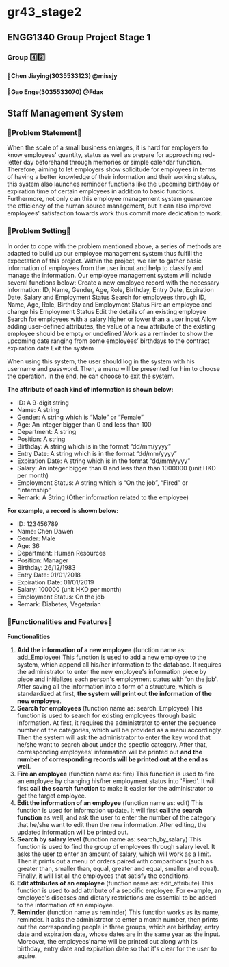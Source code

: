 # gr43_stage2
## **ENGG1340 Group Project Stage 1**


### **Group :four::three:**
#### **:girl:Chen Jiaying(3035533123) @missjy**
#### **:boy:Gao Enge(3035533070) @Fdax**
## 
## **Staff Management System**

### **:thought_balloon:Problem Statement:thought_balloon:**

When the scale of a small business enlarges, it is hard for employers to know employees' quantity, status as well as prepare for approaching red-letter day beforehand through memories or simple calendar function. Therefore, aiming to let employers show solicitude for employees in terms of having a better knowledge of their information and their working status, this system also launches reminder functions like the upcoming birthday or expiration time of certain employees in addition to basic functions. Furthermore, not only can this employee management system guarantee the efficiency of the human source management, but it can also improve employees' satisfaction towards work thus commit more dedication to work.




### **:thought_balloon:Problem Setting:thought_balloon:**

In order to cope with the problem mentioned above, a series of methods are adapted to build up our employee management system thus fulfill the expectation of this project. Within the project, we aim to gather basic information of employees from the user input and help to classify and manage the information. Our employee management system will include several functions below:
Create a new employee record with the necessary information: ID, Name, Gender, Age, Role, Birthday, Entry Date, Expiration Date, Salary and Employment Status 
Search for employees through ID, Name, Age, Role, Birthday and Employment Status
Fire an employee and change his Employment Status
Edit the details of an existing employee
Search for employees with a salary higher or lower than a user input
Allow adding user-defined attributes, the value of a new attribute of the existing employee should be empty or undefined
Work as a reminder to show the upcoming date ranging from some employees’ birthdays to the contract expiration date
Exit the system

When using this system, the user should log in the system with his username and password. Then, a menu will be presented for him to choose the operation. In the end, he can choose to exit the system.

  **The attribute of each kind of information is shown below:**

  - ID: A 9-digit string
  - Name: A string
  - Gender: A string which is “Male” or “Female”
  - Age: An integer bigger than 0 and less than 100
  - Department: A string
  - Position: A string
  - Birthday: A string which is in the format “dd/mm/yyyy”
  - Entry Date: A string which is in the format “dd/mm/yyyy”
  - Expiration Date: A string which is in the format “dd/mm/yyyy”
  - Salary: An integer bigger than 0 and less than than 1000000 (unit HKD per month)
  - Employment Status: A string which is “On the job”, “Fired” or “Internship”
  - Remark: A String (Other information related to the employee)

  **For example, a record is shown below:**

  - ID: 123456789
  - Name: Chen Dawen
  - Gender: Male
  - Age: 36
  - Department: Human Resources 
  - Position: Manager
  - Birthday: 26/12/1983
  - Entry Date: 01/01/2018
  - Expiration Date: 01/01/2019
  - Salary: 100000 (unit HKD per month)
  - Employment Status: On the job
  - Remark: Diabetes, Vegetarian
  
  
  
  
  ### **:thought_balloon:Functionalities and Features:thought_balloon:**
  
  **Functionalities**

  1. **Add the information of a new employee** (function name as: add_Employee)
     This function is used to add a new employee to the system, which append all his/her information to the database. It requires the        administrator to enter the new employee's information piece by piece and initializes each person's employment status with 'on the        job'. After saving all the information into a form of a structure, which is standardized at first, **the system will print out the        information of the new employee**.
  2. **Search for employees** (function name as: search_Employee)
     This function is used to search for existing employees through basic information. At first, it requires the administrator to enter      the sequence number of the categories, which will be provided as a menu accordingly. Then the system will ask the administrator to      enter the key word that he/she want to search about under the specfic category. After that, corresponding employees' information        will be printed out **and the number of corresponding records will be printed out at the end as well**.
  3. **Fire an employee** (function name as: fire)
     This funcition is used to fire an employee by changing his/her employment status into 'Fired'. It will first **call the search          function** to make it easier for the administrator to get the target employee.
  4. **Edit the information of an employee** (function name as: edit)
     This function is used for information update. It will first **call the search function** as well, and ask the user to enter the          number of the category that he/she want to edit then the new information. After editing, the updated information will be printed        out.
  5. **Search by salary level** (function name as: search_by_salary)
     This function is used to find the group of employees through salary level. It asks the user to enter an amount of salary, which          will work as a limit. Then it prints out a menu of orders paired with comparitions (such as greater than, smaller than, equal,          greater and equal, smaller and equal). Finally, it will list all the employees that satisfy the conditions.
  6. **Edit attributes of an employee** (function name as: edit_attribute)
     This function is used to add attribute of a sepcific employee. For example, an employee's diseases and dietary restrictions are          essential to be added to the information of an employee.
  7. **Reminder** (function name as reminder)
     This function works as its name, reminder. It asks the administrator to enter a month number, then prints out the corresponding          people in three groups, which are birthday, entry date and expiration date, whose dates are in the same year as the input.              Moreover, the employees'name will be printed out along with its birthday, entry date and expiration date so that it's clear for the      user to aquire.




